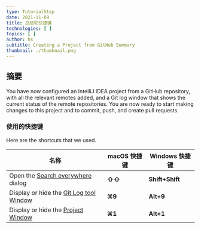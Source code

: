 ```yaml
---
type: TutorialStep
date: 2021-11-09
title: 总结和快捷键
technologies: [ ]
topics: [ ]
author: hs
subtitle: Creating a Project from GitHub Summary
thumbnail: ./thumbnail.png
---
```


## 摘要
You have now configured an IntelliJ IDEA project from a GitHub repository, with all the relevant remotes added, and a Git log window that shows the current status of the remote repositories. You are now ready to start making changes to this project and to commit, push, and create pull requests.

### 使用的快捷键
Here are the shortcuts that we used.

| 名称                                                                                                      | macOS 快捷键 | Windows 快捷键     |
| ------------------------------------------------------------------------------------------------------- | --------- | --------------- |
| Open the [Search everywhere](https://www.jetbrains.com/help/idea/searching-everywhere.html) dialog      | **⇧⇧**    | **Shift+Shift** |
| Display or hide the [Git Log tool Window](https://www.jetbrains.com/help/idea/investigate-changes.html) | **⌘9**    | **Alt+9**       |
| Display or hide the [Project Window](https://www.jetbrains.com/help/idea/project-tool-window.html)      | **⌘1**    | **Alt+1**       |